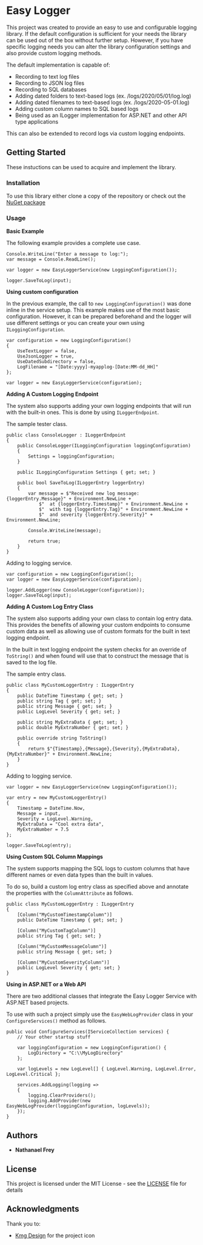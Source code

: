 # Easy Logger

This project was created to provide an easy to use and configurable logging library. If the default configuration is sufficient for your needs the library can be used out of the box without further setup. However, if you have specific logging needs you can alter the library configuration settings and also provide custom logging methods.

The default implementation is capable of:

- Recording to text log files
- Recording to JSON log files
- Recording to SQL databases
- Adding dated folders to text-based logs (ex. /logs/2020/05/01/log.log)
- Adding dated filenames to text-based logs (ex. /logs/2020-05-01.log)
- Adding custom column names to SQL based logs
- Being used as an ILogger implementation for ASP.NET and other API type applications

This can also be extended to record logs via custom logging endpoints.

## Getting Started

These instuctions can be used to acquire and implement the library.

### Installation

To use this library either clone a copy of the repository or check out the [NuGet package](https://www.nuget.org/packages/Easy.Log.Writer/)

### Usage

**Basic Example**

The following example provides a complete use case.

```
Console.WriteLine("Enter a message to log:");
var message = Console.ReadLine();

var logger = new EasyLoggerService(new LoggingConfiguration());

logger.SaveToLog(input);

```

**Using custom configuration**

In the previous example, the call to ```new LoggingConfiguration()``` was done inline in the service setup. This example makes use of the most basic configuration. However, it can be prepared beforehand and the logger will use different settings or you can create your own using ```ILoggingConfiguration```.

```
var configuration = new LoggingConfiguration()
{
    UseTextLogger = false,
    UseJsonLogger = true,
    UseDatedSubdirectory = false, 
    LogFilename = "[Date:yyyy]-myapplog-[Date:MM-dd_HH]"
};

var logger = new EasyLoggerService(configuration);
```

**Adding A Custom Logging Endpoint**

The system also supports adding your own logging endpoints that will run with the built-in ones. This is done by using ```ILoggerEndpoint```.

The sample tester class.

```
public class ConsoleLogger : ILoggerEndpoint
{
    public ConsoleLogger(ILoggingConfiguration loggingConfiguration)
    {
        Settings = loggingConfiguration;
    }

    public ILoggingConfiguration Settings { get; set; }

    public bool SaveToLog(ILoggerEntry loggerEntry)
    {
        var message = $"Received new log message: {loggerEntry.Message}" + Environment.NewLine +
            $"  at {loggerEntry.Timestamp}" + Environment.NewLine +
            $"  with tag {loggerEntry.Tag}" + Environment.NewLine +
            $"  and severity {loggerEntry.Severity}" + Environment.NewLine;

        Console.WriteLine(message);

        return true;
    }
}
```

Adding to logging service.

```
var configuration = new LoggingConfiguration();
var logger = new EasyLoggerService(configuration);

logger.AddLogger(new ConsoleLogger(configuration));
logger.SaveToLog(input);
```

**Adding A Custom Log Entry Class**

The system also supports adding your own class to contain log entry data. This provides the benefits of allowing your custom endpoints to consume custom data as well as allowing use of custom formats for the built in text logging endpoint.

In the built in text logging endpoint the system checks for an override of ```ToString()``` and when found will use that to construct the message that is saved to the log file.

The sample entry class.

```
public class MyCustomLoggerEntry : ILoggerEntry
{
    public DateTime Timestamp { get; set; }
    public string Tag { get; set; }
    public string Message { get; set; }
    public LogLevel Severity { get; set; }

    public string MyExtraData { get; set; }
    public double MyExtraNumber { get; set; }

    public override string ToString()
    {
        return $"{Timestamp},{Message},{Severity},{MyExtraData},{MyExtraNumber}" + Environment.NewLine;
    }
}
```

Adding to logging service.

```
var logger = new EasyLoggerService(new LoggingConfiguration());

var entry = new MyCustomLoggerEntry()
{
    Timestamp = DateTime.Now,
    Message = input,
    Severity = LogLevel.Warning,
    MyExtraData = "Cool extra data",
    MyExtraNumber = 7.5
};

logger.SaveToLog(entry);
```

**Using Custom SQL Column Mappings**

The system supports mapping the SQL logs to custom columns that have different names or even data types than the built in values.

To do so, build a custom log entry class as specified above and annotate the properties with the ```ColumnAttribute``` as follows.

```
public class MyCustomLoggerEntry : ILoggerEntry
{
    [Column("MyCustomTimestampColumn")]
    public DateTime Timestamp { get; set; }

    [Column("MyCustomTagColumn")]
    public string Tag { get; set; }

    [Column("MyCustomMessageColumn")]
    public string Message { get; set; }

    [Column("MyCustomSeverityColumn")]
    public LogLevel Severity { get; set; }
}
```

**Using in ASP.NET or a Web API**

There are two additional classes that integrate the Easy Logger Service with ASP.NET based projects.

To use with such a project simply use the ```EasyWebLogProvider``` class in your ```ConfigureServices()``` method as follows.

```
public void ConfigureServices(IServiceCollection services) {
    // Your other startup stuff

    var loggingConfiguration = new LoggingConfiguration() {
        LogDirectory = "C:\\MyLogDirectory"
    };

    var logLevels = new LogLevel[] { LogLevel.Warning, LogLevel.Error, LogLevel.Critical };

    services.AddLogging(logging => 
    {
        logging.ClearProviders();
        logging.AddProvider(new EasyWebLogProvider(loggingConfiguration, logLevels));
    });
}
```

## Authors

* **Nathanael Frey**

## License

This project is licensed under the MIT License - see the [LICENSE](LICENSE) file for details

## Acknowledgments

Thank you to:
* [Kmg Design](https://www.iconfinder.com/kmgdesignid) for the project icon